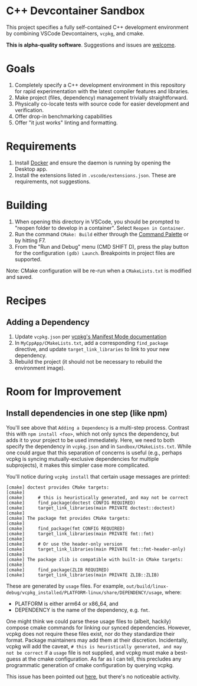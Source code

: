 # C++ Devcontainer Sandbox

This project specifies a fully self-contained C++ development environment by combining VSCode Devcontainers, `vcpkg`, and cmake.

**This is alpha-quality software**. Suggestions and issues are [welcome](https://github.com/stlab/sandbox/issues).

# Goals

1. Completely specify a C++ development environment in this repository for rapid experimentation with the latest compiler features and libraries.
2. Make project (files, dependency) management trivially straightforward.
3. Physically co-locate tests with source code for easier development and verification.
4. Offer drop-in benchmarking capabilities
5. Offer "it just works" linting and formatting.

# Requirements

1. Install [Docker](https://www.docker.com/) and ensure the daemon is running by opening the Desktop app.
2. Install the extensions listed in `.vscode/extensions.json`. These are requirements, not suggestions.

# Building

1. When opening this directory in VSCode, you should be prompted to "reopen folder to develop in a container". Select `Reopen in Container`.
2. Run the command `CMake: Build` either through the [Command Palette](https://code.visualstudio.com/api/ux-guidelines/command-palette) or by hitting F7.
3. From the "Run and Debug" menu (CMD SHIFT D), press the play button for the configuration `(gdb) Launch`. Breakpoints in project files are supported.

Note: CMake configuration will be re-run when a `CMakeLists.txt` is modified and saved.

# Recipes

## Adding a Dependency

1. Update `vcpkg.json` per [vcpkg's Manifest Mode documentation](https://vcpkg.readthedocs.io/en/latest/users/manifests/)
2. In `MyCppApp/CMakeLists.txt`, add a corresponding `find_package` directive, and update `target_link_libraries` to link to your new dependency.
3. Rebuild the project (it should not be necessary to rebuild the environment image).

# Room for Improvement

## Install dependencies in one step (like npm)

You'll see above that `Adding a Dependency` is a multi-step process. Contrast this with `npm install <foo>`, which not only syncs the dependency, but adds it to your project to be used immediately. Here, we need to both specify the dependency in `vcpkg.json` and in `Sandbox/CMakeLists.txt`. While one could argue that this separation of concerns is useful (e.g., perhaps vcpkg is syncing mutually-exclusive dependencies for multiple subprojects), it makes this simpler case more complicated.

You'll notice during `vcpkg install` that certain usage messages are printed:

```
[cmake] doctest provides CMake targets:
[cmake]
[cmake]     # this is heuristically generated, and may not be correct
[cmake]     find_package(doctest CONFIG REQUIRED)
[cmake]     target_link_libraries(main PRIVATE doctest::doctest)
[cmake]
[cmake] The package fmt provides CMake targets:
[cmake]
[cmake]     find_package(fmt CONFIG REQUIRED)
[cmake]     target_link_libraries(main PRIVATE fmt::fmt)
[cmake]
[cmake]     # Or use the header-only version
[cmake]     target_link_libraries(main PRIVATE fmt::fmt-header-only)
[cmake]
[cmake] The package zlib is compatible with built-in CMake targets:
[cmake]
[cmake]     find_package(ZLIB REQUIRED)
[cmake]     target_link_libraries(main PRIVATE ZLIB::ZLIB)
```

These are generated by `usage` files. For example, `out/build/linux-debug/vcpkg_installed/PLATFORM-linux/share/DEPENDENCY/usage`, where:
- PLATFORM is either arm64 or x86_64, and
- DEPENDENCY is the name of the dependency, e.g. `fmt`.

One might think we could parse these usage files to (albeit, hackily) compose cmake commands for linking our synced dependencies. However, vcpkg does not require these files exist, nor do they standardize their format. Package maintainers may add them at their discretion. Incidentally, vcpkg will add the caveat, `# this is heuristically generated, and may not be correct` if a `usage` file is not supplied, and vcpkg must make a best-guess at the cmake configuration. As far as I can tell, this precludes any programmatic generation of cmake configuration by querying vcpkg.

This issue has been pointed out [here](https://github.com/microsoft/vcpkg/discussions/18224), but there's no noticeable activity.

